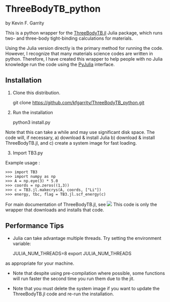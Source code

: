 # ThreeBodyTB_python

by Kevin F. Garrity

This is a python wrapper for the
[ThreeBodyTB.jl](http://github.com/kfgarrity/ThreeBodyTB.jl) Julia
package, which runs two- and three-body tight-binding calculations for
materials.

Using the Julia version directly is the primary method for running the
code. However, I recognize that many materials science codes are written in
python. Therefore, I have created this wrapper to help people with no
Julia knowledge run the code using the
[PyJulia](https://github.com/JuliaPy/pyjulia) interface.

## Installation

1) Clone this distribution.

    git clone https://github.com/kfgarrity/ThreeBodyTB_python.git

2) Run the installation

    python3 install.py

Note that this can take a while and may use significant disk space. The code
will, if necessary, a) download & install Julia b) download & install
ThreeBodyTB.jl, and c) create a system image for fast loading.


3) Import TB3.py

Example usage :

    >>> import TB3
    >>> import numpy as np
    >>> A = np.eye(3) * 5.0
    >>> coords = np.zeros((1,3))
    >>> c = TB3.jl.makecrys(A, coords, ["Li"])
    >>> energy, tbc, flag = TB3.jl.scf_energy(c)


For main documentation of ThreeBodyTB.jl, see [![](https://img.shields.io/badge/docs-dev-blue.svg)](https://kfgarrity.github.io/ThreeBodyTB.jl/dev/)
This code is only the wrapper that downloads and installs that code.

## Performance Tips

- Julia can take advantage multiple threads. Try setting the environment variable:

    JULIA_NUM_THREADS=8
    export JULIA_NUM_THREADS

as appropriate for your machine.

- Note that despite using pre-compilation where possible, some
functions will run faster the second time you run them due to the jit.

- Note that you must delete the system image if you want to
update the ThreeBodyTB.jl code and re-run the installation.
